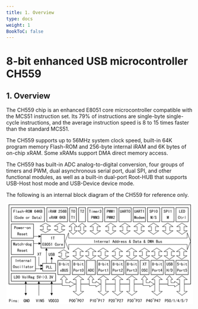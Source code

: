 ```yaml
---
title: 1. Overview
type: docs
weight: 1
BookToC: false
---
```


# 8-bit enhanced USB microcontroller CH559

## 1. Overview

The CH559 chip is an enhanced E8051 core microcontroller compatible with the MCS51 instruction set. Its 79% of instructions are single-byte single-cycle instructions, and the average instruction speed is 8 to 15 times faster than the standard MCS51.

The CH559 supports up to 56MHz system clock speed, built-in 64K program memory Flash-ROM and 256-byte internal iRAM and 6K bytes of on-chip xRAM. Some xRAMs support DMA direct memory access.

The CH559 has built-in ADC analog-to-digital conversion, four groups of timers and PWM, dual asynchronous serial port, dual SPI, and other functional modules, as well as a built-in dual-port Root-HUB that supports USB-Host host mode and USB-Device device mode.

The following is an internal block diagram of the CH559 for reference only.

![Block_Diagram](./images/block_diagram.png "Block Diagram")